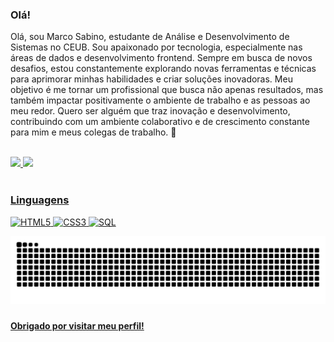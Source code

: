 ### Olá!

Olá, sou Marco Sabino, estudante de Análise e Desenvolvimento de Sistemas no CEUB. Sou apaixonado por tecnologia, especialmente nas áreas de dados e desenvolvimento frontend. Sempre em busca de novos desafios, estou constantemente explorando novas ferramentas e técnicas para aprimorar minhas habilidades e criar soluções inovadoras. Meu objetivo é me tornar um profissional que busca não apenas resultados, mas também impactar positivamente o ambiente de trabalho e as pessoas ao meu redor. Quero ser alguém que traz inovação e desenvolvimento, contribuindo com um ambiente colaborativo e de crescimento constante para mim e meus colegas de trabalho. 🚀 

<br>
<div>
<a href="https://github.com/marccosabino">
<img loading="lazy" height="180em" src="https://github-readme-stats.vercel.app/api?username=marccosabino&show_icons=true&theme=dracula&include_all_commits=true&count_private=true"/>
<img loading="lazy" height="180em" src="https://github-readme-stats.vercel.app/api/top-langs/?username=marccosabino&layout=compact&langs_count=7&theme=dracula"/>
</div>
<br>
 
### Linguagens
 
  ![HTML5](https://img.shields.io/badge/HTML5-E34F26?style=for-the-badge&logo=html5&logoColor=white)
  ![CSS3](https://img.shields.io/badge/CSS3-1572B6?style=for-the-badge&logo=css3&logoColor=white)
  ![SQL](https://img.shields.io/badge/SQL-4479A1?style=for-the-badge&logo=mysql&logoColor=white)


<!--SNAKE GAME-->
<img src="https://raw.githubusercontent.com/marccosabino/marccosabino/output/snake.svg" alt="Snake animation" />

###

**Obrigado por visitar meu perfil!**




